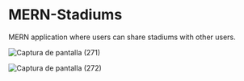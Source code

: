 # MERN-Stadiums
MERN application where users can share stadiums with other users. 

![Captura de pantalla (271)](https://user-images.githubusercontent.com/19229810/95926916-b04dec00-0d7a-11eb-8202-623a3481d806.png)

![Captura de pantalla (272)](https://user-images.githubusercontent.com/19229810/95926993-db384000-0d7a-11eb-8539-34929c3f8f97.png)
